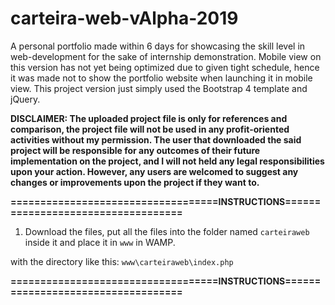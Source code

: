 # carteira-web-vAlpha-2019
A personal portfolio made within 6 days for showcasing the skill level in web-development for the sake of internship demonstration. Mobile view on this version has not yet being optimized due to given tight schedule, hence it was made not to show the portfolio website when launching it in mobile view. This project version just simply used the Bootstrap 4 template and jQuery.

**DISCLAIMER: The uploaded project file is only for references and comparison, the project file will not be used in any profit-oriented activities without my permission. The user that downloaded the said project will be responsible for any outcomes of their future implementation on the project, and I will not held any legal responsibilities upon your action. However, any users are welcomed to suggest any changes or improvements upon the project if they want to.**

**===================================INSTRUCTIONS===================================**
1. Download the files, put all the files into the folder named ```carteiraweb``` inside it and place it in ```www``` in WAMP.

with the directory like this: ```www\carteiraweb\index.php```

**===================================INSTRUCTIONS===================================**
